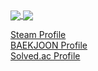 <a href="https://github.com/anuraghazra/github-readme-stats">
  <img align="center" src="https://github-readme-stats.vercel.app/api?username=KimPopsong&count_private=true&show_icons=true&theme=dark" />
</a>
<a href="https://github.com/anuraghazra/convoychat">
  <img align="center" src="https://github-readme-stats.vercel.app/api/top-langs/?username=KimPopsong&theme=dark" />
</a>

[Steam Profile](https://steamcommunity.com/id/kimds5344/, "Steam Profile")  
[BAEKJOON Profile](https://www.acmicpc.net/user/kimds5344)  
[Solved.ac Profile](https://solved.ac/profile/kimds5344)
<!-- Markdown에서 줄바꿈은 끝에 띄어쓰기 두 번 -->
